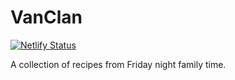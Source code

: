 # VanClan

[![Netlify Status](https://api.netlify.com/api/v1/badges/d10025f3-cfd6-4959-b34c-f75b17d126a9/deploy-status)](https://app.netlify.com/sites/vanclan/deploys)

A collection of recipes  from Friday night family time.

